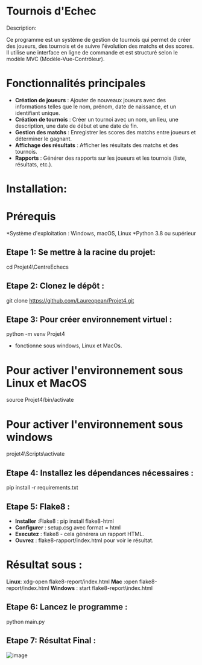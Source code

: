 # Tournois d'Echec

Description:

Ce programme est un système de gestion de tournois qui permet de créer des joueurs, des tournois et de suivre l'évolution des matchs et des scores. 
Il utilise une interface en ligne de commande et est structuré selon le modèle MVC (Modèle-Vue-Contrôleur).

# Fonctionnalités principales 
- **Création de joueurs** : Ajouter de nouveaux joueurs avec des informations telles que le nom, prénom, date de naissance, et un identifiant unique. 
- **Création de tournois** : Créer un tournoi avec un nom, un lieu, une description, une date de début et une date de fin.  
- **Gestion des matchs** : Enregistrer les scores des matchs entre joueurs et déterminer le gagnant. 
- **Affichage des résultats** : Afficher les résultats des matchs et des tournois. 
- **Rapports** : Générer des rapports sur les joueurs et les tournois (liste, résultats, etc.).

# Installation:
# Prérequis
*Système d'exploitation : Windows, macOS, Linux
*Python 3.8 ou supérieur 

## Etape 1: Se mettre à la racine du projet:
cd Projet4\CentreEchecs

## Etape 2: Clonez le dépôt :
git clone https://github.com/Laureopean/Projet4.git

## Etape 3: Pour créer environnement virtuel :
python -m venv Projet4
- fonctionne sous windows, Linux et MacOs.

# Pour activer l'environnement sous Linux et MacOS
source Projet4/bin/activate

# Pour activer l'environnement sous windows
projet4\Scripts\activate

## Etape 4: Installez les dépendances nécessaires :
pip install -r requirements.txt

## Etape 5: Flake8 :
- **Installer** :Flake8 : pip install flake8-html
- **Configurer** : setup.csg avec format = html
- **Executez** : flake8 - cela générera un rapport HTML.
- **Ouvrez** : flake8-rapport/index.html pour voir le résultat.

# Résultat sous :
**Linux**: xdg-open flake8-report/index.html
**Mac** :open flake8-report/index.html 
**Windows** : start flake8-report\index.html

## Etape 6: Lancez le programme :
python main.py

## Etape 7: Résultat Final :
![image](https://github.com/user-attachments/assets/461961ab-974d-4740-82b4-d6a1e70bed24)
